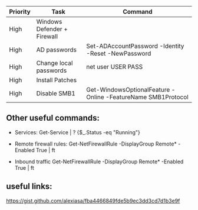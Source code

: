 Priority|Task|Command
--|--|--|
High|Windows Defender + Firewall|
High|AD passwords|Set-ADAccountPassword -Identity <sAMAccountName> -Reset -NewPassword <password>
High|Change local passwords|net user USER PASS
High|Install Patches|
High|Disable SMB1|Get-WindowsOptionalFeature -Online -FeatureName SMB1Protocol 

  
  
## Other useful commands:
  
* Services:
  Get-Service | ? {$_.Status -eq "Running"}
  
* Remote firewall rules:
 Get-NetFirewallRule -DisplayGroup Remote* -Enabled True | ft
* Inbound traffic
   Get-NetFirewallRule -DisplayGroup Remote* -Enabled True | ft
  
  
  
## useful links:
  https://gist.github.com/alexiasa/fba4466849fde5b9ec3dd3cd7d1b3e9f
